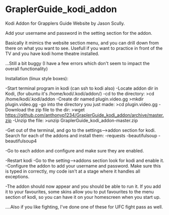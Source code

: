 # GraplerGuide_kodi_addon

Kodi Addon for Grapplers Guide Website by Jason Scully.

Add your username and password in the setting section for the addon.

Basically it mimics the website section menu, and you can drill down from there on what you want to see.
Usefull if you want to practice in front of the TV and you have kodi home theatre installed.

...Still a bit buggy (I have a few errors which don't seem to impact the overall functionality)

Installation (linux style boxes):

-Start terminal program in kodi (can ssh to kodi also)
-Locate addon dir in Kodi, (for ubuntu it's /home/kodi/.kodi/addon/)
-cd to the directory:
    >cd /home/kodi/.kodi/addon
-Create dir named plugin.video.gg
    >mkdir plugin.video.gg
-go into the directory you just made:
    >cd plugin.video.gg
-Download the zip file to the dir:
    >wget https://github.com/anthonyp1234/GraplerGuide_kodi_addon/archive/master.zip
-Unzip the file:
    >unzip GraplerGuide_kodi_addon-master.zip

-Get out of the terminal, and go to the settings-->addon section for kodi. Search for each of the addons and install them:
    -requests
    -beautifulsoup
    -beautifulsoup4

-Go to each addon and configure and make sure they are enabled.

-Restart kodi
-Go to the setting-->addons section look for kodi and enable it.
-Configure the addon to add your username and password. Make sure this is typed in correctly, my code isn't at a stage where it handles all exceptions.

-The addon should now appear and you should be able to run it. If you add it to your favourites, some skins allow you to put favourites to the menu section of kodi, so you can have it on your homescreen when you start up.

....Also if you like fighting, I've done one of these for UFC fight pass as well.



